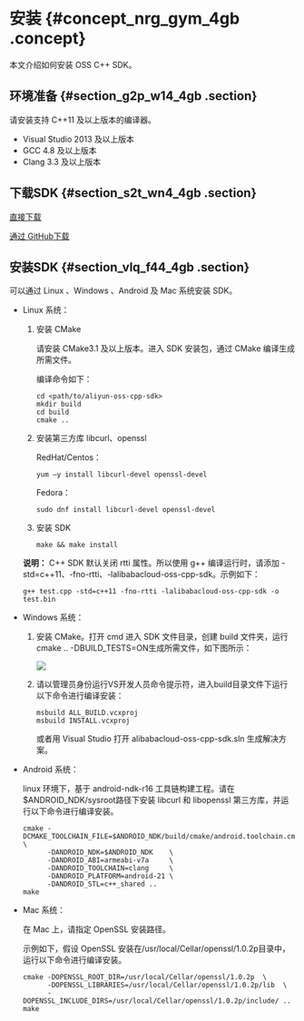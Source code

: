 # 安装 {#concept_nrg_gym_4gb .concept}

本文介绍如何安装 OSS C++ SDK。

## 环境准备 {#section_g2p_w14_4gb .section}

请安装支持 C++11 及以上版本的编译器。

-   Visual Studio 2013 及以上版本
-   GCC 4.8 及以上版本
-   Clang 3.3 及以上版本

## 下载SDK {#section_s2t_wn4_4gb .section}

[直接下载](https://github.com/aliyun/aliyun-oss-cpp-sdk/archive/master.zip)

[通过 GitHub下载](https://github.com/aliyun/aliyun-oss-cpp-sdk.git) 

## 安装SDK {#section_vlq_f44_4gb .section}

可以通过 Linux 、Windows 、Android 及 Mac 系统安装 SDK。

-   Linux 系统：

    1.  安装 CMake

        请安装 CMake3.1 及以上版本。进入 SDK 安装包，通过 CMake 编译生成所需文件。

        编译命令如下：

        ```
        cd <path/to/aliyun-oss-cpp-sdk>
        mkdir build
        cd build
        cmake ..
        ```

    2.  安装第三方库 libcurl、openssl

        RedHat/Centos：

        ```
        yum –y install libcurl-devel openssl-devel
        ```

        Fedora：

        ```
        sudo dnf install libcurl-devel openssl-devel
        ```

    3.  安装 SDK

        ```
        make && make install
        ```

    **说明：** C++ SDK 默认关闭 rtti 属性。所以使用 g++ 编译运行时，请添加 -std=c++11、-fno-rtti、-lalibabacloud-oss-cpp-sdk。示例如下：

    ```
    g++ test.cpp -std=c++11 -fno-rtti -lalibabacloud-oss-cpp-sdk -o test.bin
    ```

-   Windows 系统：
    1.  安装 CMake。打开 cmd 进入 SDK 文件目录，创建 build 文件夹，运行cmake .. -DBUILD\_TESTS=ON生成所需文件，如下图所示：

        ![](http://static-aliyun-doc.oss-cn-hangzhou.aliyuncs.com/assets/img/120374/155236235538252_zh-CN.png)

    2.  请以管理员身份运行VS开发人员命令提示符，进入build目录文件下运行以下命令进行编译安装：

        ```
        msbuild ALL_BUILD.vcxproj
        msbuild INSTALL.vcxproj
        ```

        或者用 Visual Studio 打开 alibabacloud-oss-cpp-sdk.sln 生成解决方案。

-   Android 系统：

    linux 环境下，基于 android-ndk-r16 工具链构建工程。请在$ANDROID\_NDK/sysroot路径下安装 libcurl 和 libopenssl 第三方库，并运行以下命令进行编译安装。

    ```
    cmake -DCMAKE_TOOLCHAIN_FILE=$ANDROID_NDK/build/cmake/android.toolchain.cmake  \
          -DANDROID_NDK=$ANDROID_NDK    \
          -DANDROID_ABI=armeabi-v7a     \
          -DANDROID_TOOLCHAIN=clang     \
          -DANDROID_PLATFORM=android-21 \
          -DANDROID_STL=c++_shared ..
    make
    ```

-   Mac 系统：

    在 Mac 上，请指定 OpenSSL 安装路径。

    示例如下，假设 OpenSSL 安装在/usr/local/Cellar/openssl/1.0.2p目录中，运行以下命令进行编译安装。

    ```
    cmake -DOPENSSL_ROOT_DIR=/usr/local/Cellar/openssl/1.0.2p  \
          -DOPENSSL_LIBRARIES=/usr/local/Cellar/openssl/1.0.2p/lib  \
          -DOPENSSL_INCLUDE_DIRS=/usr/local/Cellar/openssl/1.0.2p/include/ ..
    make
    ```


